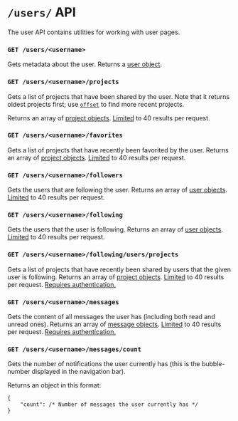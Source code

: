 # `/users/` API

The user API contains utilities for working with user pages.

### `GET /users/<username>`

Gets metadata about the user. Returns a [user object](definitions/user_object.md).

### `GET /users/<username>/projects`

Gets a list of projects that have been shared by the user. Note that it returns oldest projects first; use [`offset`](../etc/limits_and_offsets.md) to find more recent projects.

Returns an array of [project objects](definitions/project_object.md). [Limited](../etc/limits_and_offsets.md) to 40 results per request.

### `GET /users/<username>/favorites`

Gets a list of projects that have recently been favorited by the user. Returns an array of [project objects](definitions/project_object.md). [Limited](../etc/limits_and_offsets.md) to 40 results per request.

### `GET /users/<username>/followers`

Gets the users that are following the user. Returns an array of [user objects](definitions/user_object.md). [Limited](../etc/limits_and_offsets.md) to 40 results per request.

### `GET /users/<username>/following`

Gets the users that the user is following. Returns an array of [user objects](definitions/user_object.md). [Limited](../etc/limits_and_offsets.md) to 40 results per request.

### `GET /users/<username>/following/users/projects`

Gets a list of projects that have recently been shared by users that the given user is following. Returns an array of [project objects](definitions/project_object.md). [Limited](../etc/limits_and_offsets.md) to 40 results per request. [Requires authentication.](../etc/authentication.md)

### `GET /users/<username>/messages`

Gets the content of all messages the user has (including both read and unread ones). Returns an array of [message objects](definitions/message_object.md). [Limited](../etc/limits_and_offsets.md) to 40 results per request. [Requires authentication.](../etc/authentication.md)

### `GET /users/<username>/messages/count`

Gets the number of notifications the user currently has (this is the bubble-number displayed in the navigation bar).

Returns an object in this format:

```
{
    "count": /* Number of messages the user currently has */
}
```
